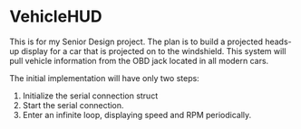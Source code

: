 # VehicleHUD

This is for my Senior Design project. The plan is to build a projected heads-
up display for a car that is projected on to the windshield. This system will 
pull vehicle information from the OBD jack located in all modern cars.

The initial implementation will have only two steps:  
1. Initialize the serial connection struct
2. Start the serial connection.
3. Enter an infinite loop, displaying speed and RPM periodically.